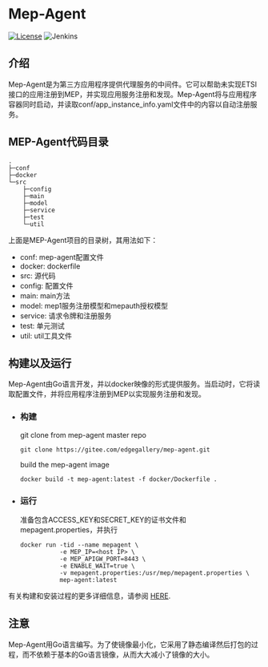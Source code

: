 # Mep-Agent

[![License](https://img.shields.io/badge/License-Apache%202.0-blue.svg)](https://opensource.org/licenses/Apache-2.0)
![Jenkins](https://img.shields.io/jenkins/build?jobUrl=http%3A%2F%2Fjenkins.edgegallery.org%2Fview%2FMEC-PLATFORM-BUILD%2Fjob%2Fmep-agent-docker-image-build-update-daily-master%2F)

## 介绍
Mep-Agent是为第三方应用程序提供代理服务的中间件。它可以帮助未实现ETSI接口的应用注册到MEP，并实现应用服务注册和发现。Mep-Agent将与应用程序容器同时启动，并读取conf/app_instance_info.yaml文件中的内容以自动注册服务。


## MEP-Agent代码目录

```
.      
├─conf
├─docker
└─src
    ├─config
    ├─main
    ├─model
    ├─service
    ├─test
    └─util
```

上面是MEP-Agent项目的目录树，其用法如下：
- conf: mep-agent配置文件 
- docker: dockerfile
- src: 源代码
- config: 配置文件
- main: main方法
- model: mep1服务注册模型和mepauth授权模型
- service: 请求令牌和注册服务
- test: 单元测试
- util: util工具文件

## 构建以及运行

Mep-Agent由Go语言开发，并以docker映像的形式提供服务。当启动时，它将读取配置文件，并将应用程序注册到MEP以实现服务注册和发现。


- ### 构建

    git clone from mep-agent master repo
    ```
    git clone https://gitee.com/edgegallery/mep-agent.git
    ```
  
    build the mep-agent image
    ```
    docker build -t mep-agent:latest -f docker/Dockerfile .
    ```
  
- ### 运行

    准备包含ACCESS_KEY和SECRET_KEY的证书文件和mepagent.properties，并执行
    ```
    docker run -tid --name mepagent \
               -e MEP_IP=<host IP> \
               -e MEP_APIGW_PORT=8443 \
               -e ENABLE_WAIT=true \
               -v mepagent.properties:/usr/mep/mepagent.properties \
               mep-agent:latest
    ```

有关构建和安装过程的更多详细信息，请参阅 [HERE](https://gitee.com/edgegallery/docs/blob/master/MEP/EdgeGallery%E6%9C%AC%E5%9C%B0%E5%BC%80%E5%8F%91%E9%AA%8C%E8%AF%81%E6%9C%8D%E5%8A%A1%E8%AF%B4%E6%98%8E%E4%B9%A6.md).
  
## 注意

Mep-Agent用Go语言编写。为了使镜像最小化，它采用了静态编译然后打包的过程，而不依赖于基本的Go语言镜像，从而大大减小了镜像的大小。
